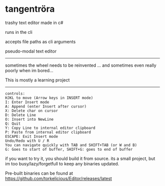 # tangentröra

trashy text editor made in c#

runs in the cli

accepts file paths as cli arguments

pseudo-modal text editor

---
sometimes the wheel needs to be reinvented
... and sometimes even really poorly when im bored...

This is mostly a learning project

---

```
controls:
HJKL to move (Arrow keys in INSERT mode)
I: Enter Insert mode 
A: Append (enter Insert after cursor) 
X: Delete char on cursor
D: Delete Line
O: Insert into NewLine
Q: Quit
Y: Copy Line to internal editor clipboard
P: Paste from internal editor clipboard
ESCAPE: Exit Insert mode
Undo/Redo with U / R
You can navigate quickly with TAB and SHIFT+TAB (or W and B)
G: Goes to start of buffer, SHIFT+G: goes to end of buffer
```

if you want to try it, you should build it from source. its a small project, but im too busy/lazy/forgetfull to keep any
binaries updated.

Pre-built binaries can be found at https://github.com/torkelicious/Editor/releases/latest
